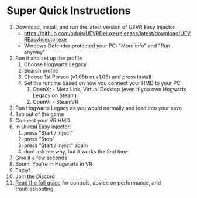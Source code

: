 # Super Quick Instructions

1. Download, install, and run the latest version of UEVR Easy Injector
   * https://github.com/oduis/UEVRDeluxe/releases/latest/download/UEVREasyInjector.exe
   * Windows Defender protected your PC: "More info" and "Run anyway"
1. Run it and set up the profile
   1. Choose Hogwarts Legacy
   1. Search profile
   1. Choose 1st Person (v1.05b or v1.06) and press Install
   1. Set the runtime based on how you connect your HMD to your PC
      1. OpenXr - Meta Link, Virtual Desktop (even if you own Hogwarts Legacy on Steam)
      1. OpenVr - SteamVR
1. Run Hogwarts Legacy as you would normally and load into your save
1. Tab out of the game
1. Connect your VR HMD
1. In Unreal Easy injector:
   1. press "Start / Inject"
   1. press "Stop"
   1. press "Start / Inject" again
   1. dont ask me why, but it works the 2nd time
1. Give it a few seconds
1. Boom! You're in Hogwarts in VR
1. Enjoy!
1. [Join the Discord](https://discord.com/channels/747967102895390741/1073648949057048628)
1. [Read the full guide](README.md) for controls, advice on performance, and troubleshooting